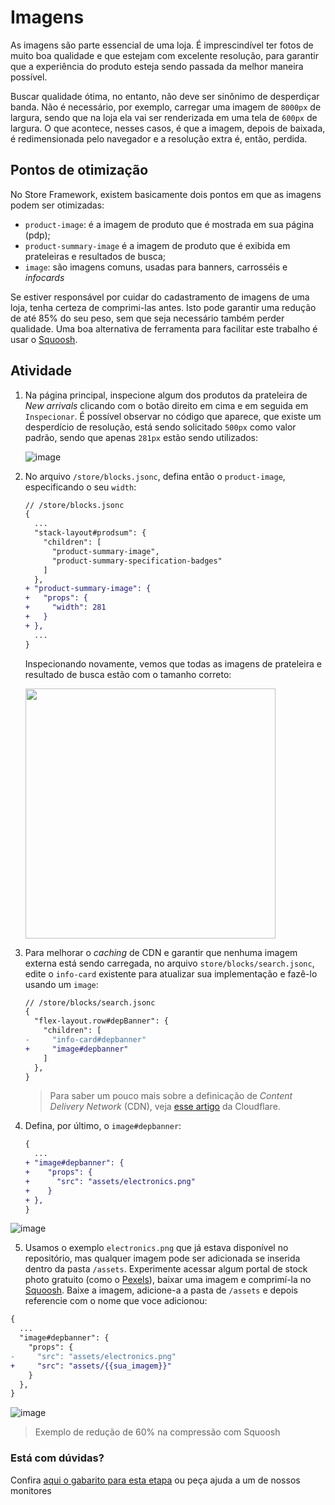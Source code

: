   # Imagens

As imagens são parte essencial de uma loja. É imprescindível ter fotos de muito boa qualidade e que estejam com excelente resolução, para garantir que a experiência do produto esteja sendo passada da melhor maneira possível.

Buscar qualidade ótima, no entanto, não deve ser sinônimo de desperdiçar banda. Não é necessário, por exemplo, carregar uma imagem de `8000px` de largura, sendo que na loja ela vai ser renderizada em uma tela de `600px` de largura. O que acontece, nesses casos, é que a imagem, depois de baixada, é redimensionada pelo navegador e a resolução extra é, então, perdida.

## Pontos de otimização

No Store Framework, existem basicamente dois pontos em que as imagens podem ser otimizadas:

- `product-image`: é a imagem de produto que é mostrada em sua página (pdp);
- `product-summary-image` é a imagem de produto que é exibida em prateleiras e resultados de busca;
- `image`: são imagens comuns, usadas para banners, carrosséis e _infocards_

Se estiver responsável por cuidar do cadastramento de imagens de uma loja, tenha certeza de comprimi-las antes. Isto pode garantir uma redução de até 85% do seu peso, sem que seja necessário também perder qualidade. Uma boa alternativa de ferramenta para facilitar este trabalho é usar o [Squoosh](https://squoosh.app/).

## Atividade

1. Na página principal, inspecione algum dos produtos da prateleira de _New arrivals_ clicando com o botão direito em cima e em seguida em `Inspecionar`. É possível observar no código que aparece, que existe um desperdício de resolução, está sendo solicitado `500px` como valor padrão, sendo que apenas `281px` estão sendo utilizados:

   ![image](https://user-images.githubusercontent.com/18701182/93837727-ad6d4900-fc5d-11ea-818c-1f4942f091cf.png)

2. No arquivo `/store/blocks.jsonc`, defina então o `product-image`, especificando o seu `width`:

   ```diff
   // /store/blocks.jsonc
   {
     ...
     "stack-layout#prodsum": {
       "children": [
         "product-summary-image",
         "product-summary-specification-badges"
       ]
     },
   + "product-summary-image": {
   +   "props": {
   +     "width": 281
   +   }
   + },
     ...
   }
   ```

   Inspecionando novamente, vemos que todas as imagens de prateleira e resultado de busca estão com o tamanho correto:

   <img src="https://user-images.githubusercontent.com/18701182/93838221-481a5780-fc5f-11ea-8d6f-139fac6a2592.png" height=400px></img>

3) Para melhorar o _caching_ de CDN e garantir que nenhuma imagem externa está sendo carregada, no arquivo `store/blocks/search.jsonc`, edite o `info-card` existente para atualizar sua implementação e fazê-lo usando um `image`:

   ```diff
   // /store/blocks/search.jsonc
   {
     "flex-layout.row#depBanner": {
       "children": [
   -     "info-card#depbanner"
   +     "image#depbanner"
       ]
     },
   }
   ```

   > Para saber um pouco mais sobre a definicação de _Content Delivery Network_ (CDN), veja [esse artigo](https://www.cloudflare.com/learning/cdn/what-is-a-cdn/) da Cloudflare.

4) Defina, por último, o `image#depbanner`:

   ```diff
   {
     ...
   + "image#depbanner": {
   +    "props": {
   +      "src": "assets/electronics.png"
   +    }
   + },
   }
   ```

![image](https://user-images.githubusercontent.com/18701182/93905955-f52db800-fcd1-11ea-9129-065bea80145b.png)

5. Usamos o exemplo `electronics.png` que já estava disponível no repositório, mas qualquer imagem pode ser adicionada se inserida dentro da pasta `/assets`. Experimente acessar algum portal de stock photo gratuito (como o [Pexels](https://www.pexels.com/)), baixar uma imagem e comprimí-la no [Squoosh](https://squoosh.app/). Baixe a imagem, adicione-a a pasta de `/assets` e depois referencie com o nome que voce adicionou:

```diff
{
  ...
  "image#depbanner": {
    "props": {
-     "src": "assets/electronics.png"
+     "src": "assets/{{sua_imagem}}"
    }
  },
}
```

![image](https://user-images.githubusercontent.com/18701182/93907719-168fa380-fcd4-11ea-8b03-6d864d4aeadd.png)
>Exemplo de redução de 60% na compressão com Squoosh


  ### Está com dúvidas?

  Confira [aqui o gabarito para esta etapa](https://vtex-enterprise-group.readme.io/learning/docs/course-store-performance-step04images-answersheet) ou peça ajuda a um de nossos monitores